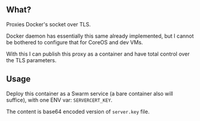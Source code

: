 What?
-----

Proxies Docker's socket over TLS.

Docker daemon has essentially this same already implemented,
but I cannot be bothered to configure that for CoreOS and dev VMs.

With this I can publish this proxy as a container and have total control over the TLS parameters.


Usage
-----

Deploy this container as a Swarm service (a bare container also will suffice), with one ENV var: `SERVERCERT_KEY`.

The content is base64 encoded version of `server.key` file.
